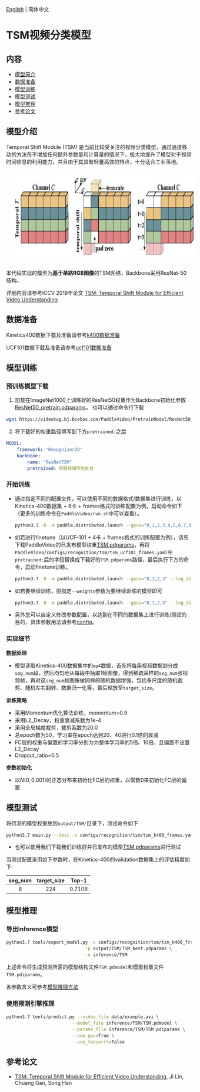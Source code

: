 [English](../../../en/model_zoo/recognition/tsm.md) | 简体中文

# TSM视频分类模型

## 内容

- [模型简介](#模型简介)
- [数据准备](#数据准备)
- [模型训练](#模型训练)
- [模型测试](#模型测试)
- [模型推理](#模型推理)
- [参考论文](#参考论文)

## 模型介绍

Temporal Shift Module (TSM) 是当前比较受关注的视频分类模型，通过通道移动的方法在不增加任何额外参数量和计算量的情况下，极大地提升了模型对于视频时间信息的利用能力，并且由于其具有轻量高效的特点，十分适合工业落地。

<div align="center">
<img src="../../../images/tsm_architecture.png" height=250 width=700 hspace='10'/> <br />
</div>



本代码实现的模型为**基于单路RGB图像**的TSM网络，Backbone采用ResNet-50结构。

详细内容请参考ICCV 2019年论文 [TSM: Temporal Shift Module for Efficient Video Understanding](https://arxiv.org/pdf/1811.08383.pdf)

## 数据准备

Kinetics400数据下载及准备请参考[k400数据准备](../../dataset/K400.md)

UCF101数据下载及准备请参考[ucf101数据准备](../../dataset/ucf101.md)


## 模型训练

### 预训练模型下载

1. 加载在ImageNet1000上训练好的ResNet50权重作为Backbone初始化参数[ResNet50_pretrain.pdparams](https://videotag.bj.bcebos.com/PaddleVideo/PretrainModel/ResNet50_pretrain.pdparams)，
   也可以通过命令行下载

```bash
wget https://videotag.bj.bcebos.com/PaddleVideo/PretrainModel/ResNet50_pretrain.pdparams
```

2. 将下载好的权重路径填写到下方`pretrained:`之后

```yaml
MODEL:
    framework: "Recognizer2D"
    backbone:
        name: "ResNetTSM"
        pretrained: 将路径填写到此处
```

### 开始训练

- 通过指定不同的配置文件，可以使用不同的数据格式/数据集进行训练，以Kinetics-400数据集 + 8卡 + frames格式的训练配置为例，启动命令如下（更多的训练命令在`PaddleVideo/run.sh`中可以查看）。

  ```bash
  python3.7 -B -m paddle.distributed.launch --gpus="0,1,2,3,4,5,6,7,8" --log_dir=log_tsm main.py  --validate -c configs/recognition/tsm/tsm_k400_frames.yaml
  ```

- 如若进行finetune（以UCF-101 + 4卡 + frames格式的训练配置为例），请先下载PaddleVideo的已发布模型权重[TSM.pdparams](https://videotag.bj.bcebos.com/PaddleVideo/TSM/TSM.pdparams)，再将`PaddleVideo/configs/recognition/tsm/tsm_ucf101_frames.yaml`中`pretrained:`后的字段替换成下载好的`TSM.pdparams`路径，最后执行下方的命令，启动finetune训练。

  ```bash
  python3.7 -B -m paddle.distributed.launch --gpus="0,1,2,3" --log_dir=log_tsm main.py  --validate -c configs/recognition/tsm/tsm_ucf101_frames.yaml
  ```

- 如若要继续训练，则指定`--weights`参数为要继续训练的模型即可

  ```bash
  python3.7 -B -m paddle.distributed.launch --gpus="0,1,2,3" --log_dir=log_tsm main.py  --validate -c configs/recognition/tsm/tsm_ucf101_frames.yaml --weights resume_model.pdparams
  ```

- 另外您可以自定义修改参数配置，以达到在不同的数据集上进行训练/测试的目的，具体参数用法请参考[config](../../tutorials/config.md)。


### 实现细节

**数据处理**

- 模型读取Kinetics-400数据集中的`mp4`数据，首先将每条视频数据划分成`seg_num`段，然后均匀地从每段中抽取1帧图像，得到稀疏采样的`seg_num`张视频帧，再对这`seg_num`帧图像做同样的随机数据增强，包括多尺度的随机裁剪、随机左右翻转、数据归一化等，最后缩放至`target_size`。

**训练策略**

*  采用Momentum优化算法训练，momentum=0.9
*  采用L2_Decay，权重衰减系数为1e-4
*  采用全局梯度裁剪，裁剪系数为20.0
*  总epoch数为50，学习率在epoch达到20、40进行0.1倍的衰减
*  FC层的权重与偏置的学习率分别为为整体学习率的5倍、10倍，且偏置不设置L2_Decay
*  Dropout_ratio=0.5

**参数初始化**

- 以$N(0,0.001)$的正态分布来初始化FC层的权重，以常数0来初始化FC层的偏置

## 模型测试

将待测的模型权重放到`output/TSM/`目录下，测试命令如下

```bash
python3.7 main.py --test -c configs/recognition/tsm/tsm_k400_frames.yaml --weights output/TSM/TSM_best.pdparams
```

- 也可以使用我们下载我们训练好并已发布的模型[TSM.pdparams](https://videotag.bj.bcebos.com/PaddleVideo/TSM/TSM.pdparams)进行测试


当测试配置采用如下参数时，在Kinetics-400的validation数据集上的评估精度如下:

| seg\_num | target\_size | Top-1  |
| :------: | :----------: | :----: |
|    8     |     224      | 0.7106 |

## 模型推理

### 导出inference模型

```bash
python3.7 tools/export_model.py -c configs/recognition/tsm/tsm_k400_frames.yaml \
                              -p output/TSM/TSM_best.pdparams \
                              -o inference/TSM
```

上述命令将生成预测所需的模型结构文件`TSM.pdmodel`和模型权重文件`TSM.pdiparams`。

各参数含义可参考[模型推理方法](https://github.com/PaddlePaddle/PaddleVideo/blob/release/2.0/docs/zh-CN/start.md#2-%E6%A8%A1%E5%9E%8B%E6%8E%A8%E7%90%86)

### 使用预测引擎推理

```bash
python3.7 tools/predict.py --video_file data/example.avi \
                         --model_file inference/TSM/TSM.pdmodel \
                         --params_file inference/TSM/TSM.pdiparams \
                         --use_gpu=True \
                         --use_tensorrt=False
```

## 参考论文

- [TSM: Temporal Shift Module for Efficient Video Understanding](https://arxiv.org/pdf/1811.08383.pdf), Ji Lin, Chuang Gan, Song Han


